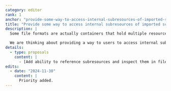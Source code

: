 ```yaml
---
category: editor
rank: 1
anchor: "provide-some-way-to-access-internal-subresources-of-imported-scenes"
title: "Provide some way to access internal subresources of imported scenes"
description: |
  Some file formats are actually containers that hold multiple resources. FBX and GLTF files are one of these, as they not only contain 3D models, but also can contain animations and textures. Currently, the only way to expose these resources is to tell the editor to pull these out on import.

  We are thinking about providing a way to users to access internal subresources.
details:
  - type: proposals
    content: |
      - [Add ability to reference subresources and inspect them in filesystem #8750](https://github.com/godotengine/godot-proposals/issues/8750)
edits:
  - date: "2024-11-30"
    content: |
      Priority added.
---
```

